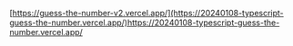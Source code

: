 [https://guess-the-number-v2.vercel.app/](https://20240108-typescript-guess-the-number.vercel.app/)https://20240108-typescript-guess-the-number.vercel.app/
